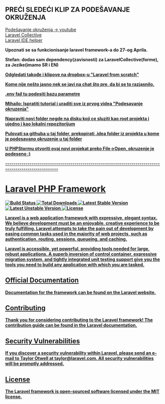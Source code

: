 <h2>PREĆI SLEDEĆI KLIP ZA PODEŠAVANJE OKRUŽENJA</h2>
<a href="https://www.youtube.com/watch?v=QSZK1W0fbGQ" target="_blank">Podešavanje okruženja -> youtube</a> <br>
<a href="https://laravelcollective.com/docs/5.2/html" target="_blank">Laravel Collective</a> <br>
<a href="https://github.com/barryvdh/laravel-ide-helper" target="_blank">Laravel IDE helper</a>
<strong><p>Upoznati se sa funkcionisanje laravel framework-a do 27-og Aprila.</p><strong>
<p>Stefan: dodao sam dependency(zavisnosti) za LaravelCollective(forme), za Jezike(imamo SR i EN)</p>
<u><p>Odgledati takođe i klipove na dropbox-u "Laravel from scratch"</p><u>
<p>Kome nije nešto jasno nek se javi na chat što pre, da bi se to razjasnilo.</p>
<p>.env fajl tu podesiti bazu parametre<p>

<p>Mihailo: Ispratiti tutorial i uraditi sve iz prvog videa "Podesavanje okruzenja"</p>
<p>Napraviti novi folder negde na disku koji ce sluziti kao root projekta i ujedno i kao lokalni repozitorijum</p>
<p>Pulovati sa githuba u taj folder, prekopirati .idea folder iz projekta u kome je podesavano okruzenje u taj folder</p>
<p>U PHPStormu otvoriti ovaj novi projekat preko File->Open, okruzenje je podeseno :)</p>
------------------------------------------------------------------------------------------------------

# Laravel PHP Framework

[![Build Status](https://travis-ci.org/laravel/framework.svg)](https://travis-ci.org/laravel/framework)
[![Total Downloads](https://poser.pugx.org/laravel/framework/d/total.svg)](https://packagist.org/packages/laravel/framework)
[![Latest Stable Version](https://poser.pugx.org/laravel/framework/v/stable.svg)](https://packagist.org/packages/laravel/framework)
[![Latest Unstable Version](https://poser.pugx.org/laravel/framework/v/unstable.svg)](https://packagist.org/packages/laravel/framework)
[![License](https://poser.pugx.org/laravel/framework/license.svg)](https://packagist.org/packages/laravel/framework)

Laravel is a web application framework with expressive, elegant syntax. We believe development must be an enjoyable, creative experience to be truly fulfilling. Laravel attempts to take the pain out of development by easing common tasks used in the majority of web projects, such as authentication, routing, sessions, queueing, and caching.

Laravel is accessible, yet powerful, providing tools needed for large, robust applications. A superb inversion of control container, expressive migration system, and tightly integrated unit testing support give you the tools you need to build any application with which you are tasked.

## Official Documentation

Documentation for the framework can be found on the [Laravel website](http://laravel.com/docs).

## Contributing

Thank you for considering contributing to the Laravel framework! The contribution guide can be found in the [Laravel documentation](http://laravel.com/docs/contributions).

## Security Vulnerabilities

If you discover a security vulnerability within Laravel, please send an e-mail to Taylor Otwell at taylor@laravel.com. All security vulnerabilities will be promptly addressed.

## License

The Laravel framework is open-sourced software licensed under the [MIT license](http://opensource.org/licenses/MIT).

